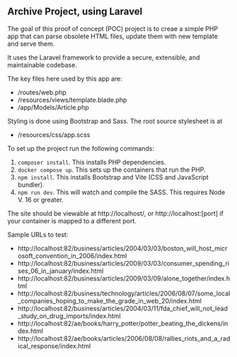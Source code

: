 ## Archive Project, using Laravel

The goal of this proof of concept (POC) project is to creae a simple PHP app that can parse obsolete HTML files, update them with new template and serve them.

It uses the Laravel framework to provide a secure, extensible, and maintainable codebase.

The key files here used by this app are:

- /routes/web.php
- /resources/views/template.blade.php
- /app/Models/Article.php

Styling is done using Bootstrap and Sass. The root source stylesheet is at

- /resources/css/app.scss

To set up the project run the following commands:

1. `composer install`. This installs PHP dependencies.
2. `docker compose up`. This sets up the containers that run the PHP. 
3. `npm install`. This installs Bootstrap and Vite (CSS and JavaScript bundler).
4. `npm run dev`. This will watch and compile the SASS. This requires Node V. 16 or greater.

The site should be viewable at http://localhost/, or http://localhost:[port] if your container is mapped to a different port.

Sample URLs to test:

- http://localhost:82/business/articles/2004/03/03/boston_will_host_microsoft_convention_in_2006/index.html
- http://localhost:82/business/articles/2009/03/03/consumer_spending_rises_06_in_january/index.html 
- http://localhost:82/business/articles/2009/03/09/alone_together/index.html
- http://localhost:82/business/technology/articles/2006/08/07/some_local_companies_hoping_to_make_the_grade_in_web_20/index.html
- http://localhost:82/business/articles/2004/03/11/fda_chief_will_not_lead_study_on_drug_imports/index.html
- http://localhost:82/ae/books/harry_potter/potter_beating_the_dickens/index.html
- http://localhost:82/ae/books/articles/2006/08/08/rallies_riots_and_a_radical_response/index.html
  
